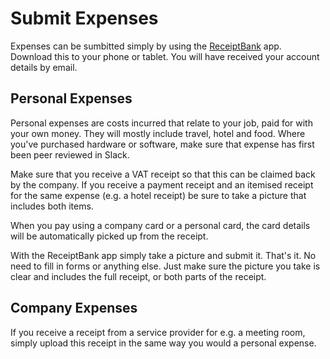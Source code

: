 # Submit Expenses

Expenses can be sumbitted simply by using the [ReceiptBank](http://www.receipt-bank.com/receipt-scanning-app/) app. Download this to your phone or tablet. You will have received your account details by email.

## Personal Expenses

Personal expenses are costs incurred that relate to your job, paid for with your own money. They will mostly include travel, hotel and food. Where you've purchased hardware or software, make sure that expense has first been peer reviewed in Slack.

Make sure that you receive a VAT receipt so that this can be claimed back by the company. If you receive a payment receipt and an itemised receipt for the same expense \(e.g. a hotel receipt\) be sure to take a picture that includes both items.

When you pay using a company card or a personal card, the card details will be automatically picked up from the receipt.

With the ReceiptBank app simply take a picture and submit it. That's it. No need to fill in forms or anything else. Just make sure the picture you take is clear and includes the full receipt, or both parts of the receipt.

## Company Expenses

If you receive a receipt from a service provider for e.g. a meeting room, simply upload this receipt in the same way you would a personal expense.

